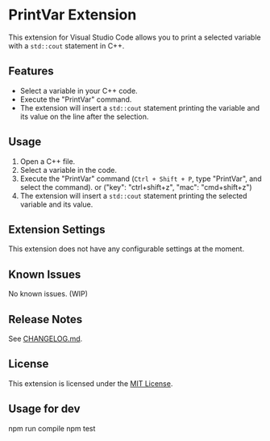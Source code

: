 # PrintVar Extension

This extension for Visual Studio Code allows you to print a selected variable with a `std::cout` statement in C++.

## Features

- Select a variable in your C++ code.
- Execute the "PrintVar" command.
- The extension will insert a `std::cout` statement printing the variable and its value on the line after the selection.

## Usage

1. Open a C++ file.
2. Select a variable in the code.
3. Execute the "PrintVar" command (`Ctrl + Shift + P`, type "PrintVar", and select the command).
   or ("key": "ctrl+shift+z", "mac": "cmd+shift+z")
4. The extension will insert a `std::cout` statement printing the selected variable and its value.

## Extension Settings

This extension does not have any configurable settings at the moment.

## Known Issues

No known issues. (WIP)

## Release Notes

See [CHANGELOG.md](CHANGELOG.md).

## License

This extension is licensed under the [MIT License](LICENSE).

## Usage for dev

npm run compile
npm test
